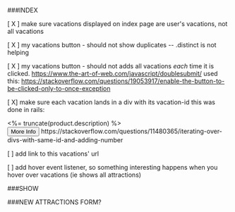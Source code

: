 

###INDEX

[ X ] make sure vacations displayed on index page are user's vacations, not all vacations

[ X ] my vacations button - should not show duplicates -- .distinct is not helping

[ X ] my vacations button - should not adds all vacations *each* time it is clicked.
      https://www.the-art-of-web.com/javascript/doublesubmit/
      used this: https://stackoverflow.com/questions/19053917/enable-the-button-to-be-clicked-only-to-once-exception

[ X] make sure each vacation lands in a div with its vacation-id
this was done in rails:
  <div id="product-<%= product.id %>"><%= truncate(product.description) %></div>
  <button class="js-more" data-id="<%= product.id %>">More Info</button>
  https://stackoverflow.com/questions/11480365/iterating-over-divs-with-same-id-and-adding-number

[  ] add link to this vacations' url

[  ] add hover event listener, so something interesting happens when you hover over vacations (ie shows all attractions)


###SHOW



###NEW ATTRACTIONS FORM?
